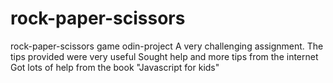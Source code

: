 # rock-paper-scissors
rock-paper-scissors game odin-project
A very challenging assignment.
The tips provided were very useful
Sought help and more tips from the internet
Got lots of help from the book "Javascript for kids"
